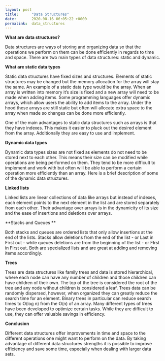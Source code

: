 ```yaml
---
layout: post
title:      "Data Structures"
date:       2020-08-16 06:05:22 +0000
permalink:  data_structures
---
```



**What are data structures?**

Data structures are ways of storing and organizing data so that the operations we perform on them can be done efficiently in regards to time and space. There are two main types of data structures: static and dynamic.

**What are static data types**

Static data structures have fixed sizes and structures. Elements of static structures may be changed but the memory allocation for the  array will stay the same. An example of a static data type would be the array. When an array is written into memory it’s size is fixed and a new array will need to be made when adding items. Some programming languages offer dynamic arrays, which allow users the ability to add items to the array. Under the hood these arrays are still static but often will allocate extra space to the array when made so changes can be done more efficiently.

One of the main advantages to static data structures such as arrays is that they have indexes. This makes it easier to pluck out the desired element from the array. Additionally they are easy to use and implement. 

**Dynamic data types**

Dynamic data types sizes are not fixed as elements do not need to be stored next to each other. This means their size can be modified while operations are being performed on them. They tend to be more difficult to implement and work with but often will be able to perform a certain operation more efficiently than an array.  Here is a brief description of some of the dynamic data structures.

**Linked lists**

Linked lists are linear collections of data like arrays but instead of indexes, each element points to the next element in the list and are stored separately from each other. Their advantage over arrays is in the dynamicity of its size and the ease of insertions and deletions over arrays.

**Stacks and Queues **

Both stacks and queues are ordered lists that only allow insertions at the end of the lists. Stacks allow deletions from the end of the list - or Last in First out - while queues deletions are from the beginning of the list - or FIrst in First out. Both are specialized lists and are great at adding and removing items accordingly.

**Trees**

Trees are data structures like family trees and data is stored hierarchical, where each node can have any number of children and those children can have children of their own. The top of the tree is considered the root of the tree and any node without children is considered a leaf. Trees data can be randomly dispersed, however, when organized they can greatly reduce the search time for an element. Binary trees in particular can reduce search times to O(log n) from the O(n) of an array. Many different types of trees have been developed to optimize certain tasks. While they are difficult to use, they can offer valuable savings in efficiency.

**Conclusion**

Different data structures offer improvements in time and space to the different operations one might want to perform on the data. By taking advantage of different data structures strengths it is possible to improve efficiency and save some time, especially when dealing with larger data sets.

